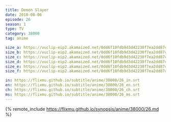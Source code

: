 ```yaml
---
title: Demon Slayer
date: 2010-08-06
episode: 26
season: 1
type: TV
category: 38000
tag: anime

size_a: https://vuclip-eip2.akamaized.net/0dd6f10fdb9d3d42230f7ea2dd87cd25/vp63207_V20200929111931/hlsc_e2931_2.m3u8
size_b: https://vuclip-eip2.akamaized.net/0dd6f10fdb9d3d42230f7ea2dd87cd25/vp63207_V20200929111931/hlsc_e2931_3.m3u8
size_c: https://vuclip-eip2.akamaized.net/0dd6f10fdb9d3d42230f7ea2dd87cd25/vp63207_V20200929111931/hlsc_e2931_4.m3u8
size_d: https://vuclip-eip2.akamaized.net/0dd6f10fdb9d3d42230f7ea2dd87cd25/vp63207_V20200929111931/hlsc_e2931_5.m3u8
size_e: https://vuclip-eip2.akamaized.net/0dd6f10fdb9d3d42230f7ea2dd87cd25/vp63207_V20200929111931/hlsc_e2931_6.m3u8
size_f: https://vuclip-eip2.akamaized.net/0dd6f10fdb9d3d42230f7ea2dd87cd25/vp63207_V20200929111931/hlsc_e2931_7.m3u8

in: https://flixmu.github.io/subtitle/anime/38000/26_in.srt
en: https://flixmu.github.io/subtitle/anime/38000/26_en.srt
ch: https://flixmu.github.io/subtitle/anime/38000/26_ch.srt
ms: https://flixmu.github.io/subtitle/anime/38000/26_ms.srt
---
```

{% remote_include https://flixmu.github.io/synopsis/anime/38000/26.md %}

